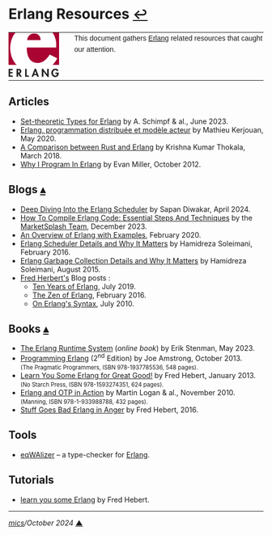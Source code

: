 # <span id="top">Erlang Resources</span> <span style="font-size:90%;">[↩](README.md#top)</span>

<table style="font-family:Helvetica,Arial;line-height:1.6;">
  <tr>
  <td style="border:0;padding:0 10px 0 0;;min-width:120px;"><a href="https://erlang.org/" rel="external"><img src="docs/images/erlang-logo.svg" width="100" alt="Erlang"/></a></td>
  <td style="border:0;padding:0;vertical-align:text-top;">This document gathers <a href="https://erlang.org/" rel="external">Erlang</a> related resources that caught our attention.
  </td>
  </tr>
</table>

## <span id="articles">Articles</span>

- [Set-theoretic Types for Erlang](https://arxiv.org/abs/2302.12783) by A. Schimpf & al., June 2023.
- [Erlang, programmation distribuée et modèle acteur][article_kerjouan] by Mathieu Kerjouan, May 2020.
- [A Comparison between Rust and Erlang][article_thokala] by Krishna Kumar Thokala, March 2018.
- [Why I Program In Erlang][article_miller] by Evan Miller, October 2012.

## <span id="blogs">Blogs</span> [**&#x25B4;**](#top)

- [Deep Diving Into the Erlang Scheduler](https://blog.appsignal.com/2024/04/23/deep-diving-into-the-erlang-scheduler.html) by Sapan Diwakar, April 2024.
- [How To Compile Erlang Code: Essential Steps And Techniques](https://marketsplash.com/how-to-compile-erlang-code/)
 by the [MarketSplash Team](https://marketsplash.com/about-us/), December 2023.
 - [An Overview of Erlang with Examples](https://www.freecodecamp.org/news/an-overview-of-erlang-with-examples/), February 2020.
- [Erlang Scheduler Details and Why It Matters][blog_soleimani_2016] by Hamidreza Soleimani, February 2016.
- [Erlang Garbage Collection Details and Why It Matters][blog_soleimani_2015] by Hamidreza Soleimani, August 2015.
- [Fred Herbert's](https://ferd.ca/) Blog posts :
  - [Ten Years of Erlang](https://ferd.ca/ten-years-of-erlang.html), July 2019.
  - [The Zen of Erlang](https://ferd.ca/the-zen-of-erlang.html), February 2016.
  - [On Erlang's Syntax](https://ferd.ca/on-erlang-s-syntax.html), July 2010.
## <span id="books">Books</span> [**&#x25B4;**](#top)

- [The Erlang Runtime System](https://blog.stenmans.org/theBeamBook/) (*online book*) by Erik Stenman, May 2023.
- [Programming Erlang][book_amstrong] (2<sup>nd</sup> Edition) by Joe Amstrong, October 2013.<br/><span style="font-size:80%;">(The Pragmatic Programmers, ISBN 978-1937785536, 548 pages).</span>
- [Learn You Some Erlang for Great Good!][book_hebert] by Fred Hebert, January 2013.<br/><span style="font-size:80%;">(No Starch Press, ISBN 978-1593274351, 624 pages).</span>
- [Erlang and OTP in Action][book_logan] by Martin Logan &amp; al., November 2010.<br/><span style="font-size:80%;">(Manning, ISBN 978-1-933988788, 432 pages).</span>
- [ Stuff Goes Bad Erlang in Anger](https://www.erlang-in-anger.com/) by Fred Hebert, 2016.

<!--=======================================================================-->

## <span id="tools">Tools</span>

- [eqWAlizer](https://github.com/WhatsApp/eqwalizer) &ndash; a type-checker for [Erlang].

## <span id="tutorials">Tutorials</span>

- [learn you some Erlang](https://learnyousomeerlang.com/contents) by Fred Hebert.
***

*[mics](https://lampwww.epfl.ch/~michelou/)/October 2024* [**&#9650;**](#top)
<span id="bottom">&nbsp;</span>

<!-- href links -->

[article_kerjouan]: https://connect.ed-diamond.com/GNU-Linux-Magazine/glmf-237/erlang-programmation-distribuee-et-modele-acteur
[article_miller]: https://www.evanmiller.org/why-i-program-in-erlang.html
[article_thokala]: https://www.infoq.com/articles/rust-erlang-comparison/
[blog_soleimani_2015]: https://hamidreza-s.github.io/erlang%20garbage%20collection%20memory%20layout%20soft%20realtime/2015/08/24/erlang-garbage-collection-details-and-why-it-matters.html
[blog_soleimani_2016]: https://hamidreza-s.github.io/erlang/scheduling/real-time/preemptive/migration/2016/02/09/erlang-scheduler-details.html
[book_amstrong]: https://www.amazon.com/Programming-Erlang-Concurrent-Pragmatic-Programmers/dp/193778553X
[book_hebert]: https://
[book_logan]: https://www.manning.com/books/erlang-and-otp-in-action
[erlang]: https://erlang.org/